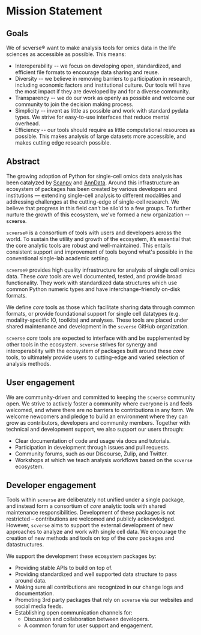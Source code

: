 # Mission Statement

## Goals

We of scverse® want to make analysis tools for omics data in the life sciences as accessible as possible. This means:

- Interoperability -- we focus on developing open, standardized, and efficient file formats to encourage data sharing and reuse.
- Diversity -- we believe in removing barriers to participation in research, including economic factors and institutional culture. Our tools will have the most impact if they are developed by and for a diverse community.
- Transparency -- we do our work as openly as possible and welcome our community to join the decision making process.
- Simplicity -- invent as little as possible and work with standard pydata types. We strive for easy-to-use interfaces that reduce mental overhead.
- Efficiency -- our tools should require as little computational resources as possible. This makes analysis of large datasets more accessible, and makes cutting edge research possible.

## Abstract

The growing adoption of Python for single-cell omics data analysis has been catalyzed by [Scanpy](https://genomebiology.biomedcentral.com/articles/10.1186/s13059-017-1382-0) and [AnnData](https://anndata.readthedocs.io/en/latest/).
Around this infrastructure an ecosystem of packages has been created by various developers and institutions — extending single-cell analysis to different modalities and addressing challenges at the cutting-edge of single-cell research. We believe that progress in this field can't be silo'd to a few groups. To further nurture the growth of this ecosystem, we've formed a new organization -- **`scverse`**.

`scverse®` is a consortium of tools with users and developers across the world. To sustain the utility and growth of the ecosystem, it’s essential that the core analytic tools are robust and well-maintained. This entails consistent support and improvement of tools beyond what's possible in the conventional single-lab academic setting.

`scverse®` provides high quality infrastructure for analysis of single cell omics data. These _core_ tools are well documented, tested, and provide broad functionality. They work with standardized data structures which use common Python numeric types and have interchange-friendly on-disk formats.

We define _core_ tools as those which facilitate sharing data through common formats, or provide foundational support for single cell datatypes (e.g. modality-specific IO, toolkits) and analyses.
These tools are placed under shared maintenance and development in the `scverse` GitHub organization.

`scverse` _core_ tools are expected to interface with and be supplemented by other tools in the ecosystem. `scverse` strives for synergy and interoperability with the ecosystem of packages built around these _core_ tools, to ultimately provide users to cutting-edge and varied selection of analysis methods.

## User engagement

We are community-driven and committed to keeping the `scverse` community open. We strive to actively foster a community where everyone is and feels welcomed, and where there are no barriers to contributions in any form. We welcome newcomers and pledge to build an environment where they can grow as contributors, developers and community members. Together with technical and development support, we also support our users through:

- Clear documentation of code and usage via docs and tutorials.
- Participation in development through issues and pull requests.
- Community forums, such as our Discourse, Zulip, and Twitter.
- Workshops at which we teach analysis workflows based on the `scverse` ecosystem.

## Developer engagement

Tools within `scverse` are deliberately not unified under a single package, and instead form a consortium of _core_ analytic tools with shared maintenance responsibilities.
Development of these packages is not restricted – contributions are welcomed and publicly acknowledged.
However, `scverse` aims to support the external development of new approaches to analyze and work with single cell data.
We encourage the creation of new methods and tools on top of the _core_ packages and datastructures.

We support the development these ecosystem packages by:

- Providing stable APIs to build on top of.
- Providing standardized and well supported data structure to pass around data.
- Making sure all contributions are recognized in our change logs and documentation.
- Promoting 3rd party packages that rely on `scverse` via our websites and social media feeds.
- Establishing open communication channels for:
  - Discussion and collaboration between developers.
  - A common forum for user support and engagement.
